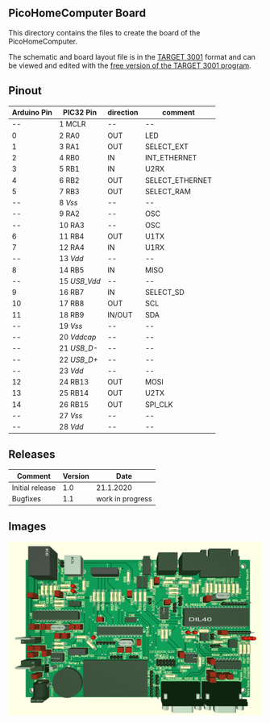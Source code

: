 ## PicoHomeComputer Board

This directory contains the files to create the board of the PicoHomeComputer.

The schematic and board layout file is in the [TARGET 3001](https://ibfriedrich.com/en/index.html) format and 
can be viewed and edited with the [free version of the TARGET 3001 program](https://de.beta-layout.com/downloads/).

Pinout
------

Arduino Pin | PIC32 Pin    | direction | comment
------------|--------------|-----------|------------------
--          | 1 MCLR       | --        | --
0           | 2 RA0        | OUT       | LED
1           | 3 RA1        | OUT       | SELECT_EXT
2           | 4 RB0        | IN        | INT_ETHERNET
3           | 5 RB1        | IN        | U2RX
4           | 6 RB2        | OUT       | SELECT_ETHERNET
5           | 7 RB3        | OUT       | SELECT_RAM
--          | 8 _Vss_      | --        | --
--          | 9 RA2        | --        | OSC
--          | 10 RA3       | --        | OSC
6           | 11 RB4       | OUT       | U1TX
7           | 12 RA4       | IN        | U1RX
--          | 13 _Vdd_     | --        | --
8           | 14 RB5       | IN        | MISO
--          | 15 _USB_Vdd_ | --        | --
9           | 16 RB7       | IN        | SELECT_SD
10          | 17 RB8       | OUT       | SCL
11          | 18 RB9       | IN/OUT    | SDA
--          | 19 _Vss_     | --        | --
--          | 20 _Vddcap_  | --        | --
--          | 21 _USB_D-_  | --        | --
--          | 22 _USB_D+_  | --        | --
--          | 23 _Vdd_     | --        | --
12          | 24 RB13      | OUT       | MOSI
13          | 25 RB14      | OUT       | U2TX
14          | 26 RB15      | OUT       | SPI_CLK
--          | 27 _Vss_     | --        | --
--          | 28 _Vdd_     | --        | --

Releases
--------

Comment           | Version | Date
------------------|---------|------------------
Initial release   | 1.0     | 21.1.2020
Bugfixes          | 1.1     | work in progress

Images
------

<img src="RetroHomeComputer_V1.0_board.png" alt="Board V 1.0" >
